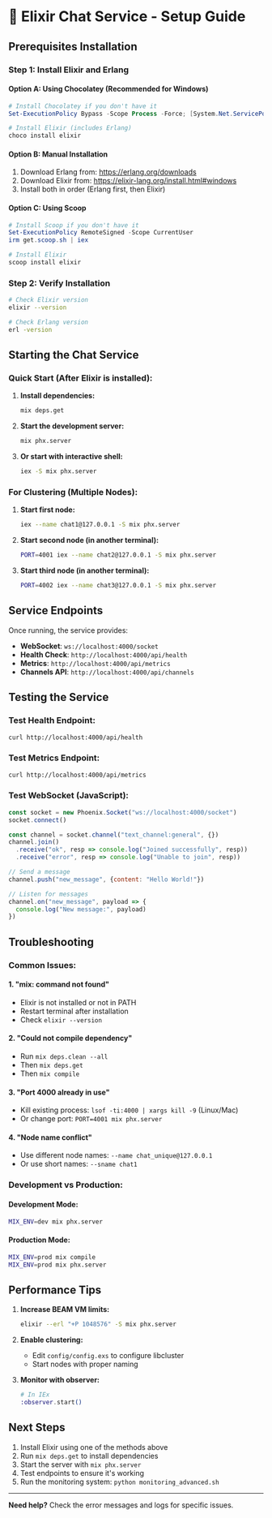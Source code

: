 # 🚀 Elixir Chat Service - Setup Guide

## Prerequisites Installation

### Step 1: Install Elixir and Erlang

#### Option A: Using Chocolatey (Recommended for Windows)
```powershell
# Install Chocolatey if you don't have it
Set-ExecutionPolicy Bypass -Scope Process -Force; [System.Net.ServicePointManager]::SecurityProtocol = [System.Net.ServicePointManager]::SecurityProtocol -bor 3072; iex ((New-Object System.Net.WebClient).DownloadString('https://community.chocolatey.org/install.ps1'))

# Install Elixir (includes Erlang)
choco install elixir
```

#### Option B: Manual Installation
1. Download Erlang from: https://erlang.org/downloads
2. Download Elixir from: https://elixir-lang.org/install.html#windows
3. Install both in order (Erlang first, then Elixir)

#### Option C: Using Scoop
```powershell
# Install Scoop if you don't have it
Set-ExecutionPolicy RemoteSigned -Scope CurrentUser
irm get.scoop.sh | iex

# Install Elixir
scoop install elixir
```

### Step 2: Verify Installation
```bash
# Check Elixir version
elixir --version

# Check Erlang version
erl -version
```

## Starting the Chat Service

### Quick Start (After Elixir is installed):

1. **Install dependencies:**
   ```bash
   mix deps.get
   ```

2. **Start the development server:**
   ```bash
   mix phx.server
   ```

3. **Or start with interactive shell:**
   ```bash
   iex -S mix phx.server
   ```

### For Clustering (Multiple Nodes):

1. **Start first node:**
   ```bash
   iex --name chat1@127.0.0.1 -S mix phx.server
   ```

2. **Start second node (in another terminal):**
   ```bash
   PORT=4001 iex --name chat2@127.0.0.1 -S mix phx.server
   ```

3. **Start third node (in another terminal):**
   ```bash
   PORT=4002 iex --name chat3@127.0.0.1 -S mix phx.server
   ```

## Service Endpoints

Once running, the service provides:

- **WebSocket**: `ws://localhost:4000/socket`
- **Health Check**: `http://localhost:4000/api/health`
- **Metrics**: `http://localhost:4000/api/metrics`
- **Channels API**: `http://localhost:4000/api/channels`

## Testing the Service

### Test Health Endpoint:
```bash
curl http://localhost:4000/api/health
```

### Test Metrics Endpoint:
```bash
curl http://localhost:4000/api/metrics
```

### Test WebSocket (JavaScript):
```javascript
const socket = new Phoenix.Socket("ws://localhost:4000/socket")
socket.connect()

const channel = socket.channel("text_channel:general", {})
channel.join()
  .receive("ok", resp => console.log("Joined successfully", resp))
  .receive("error", resp => console.log("Unable to join", resp))

// Send a message
channel.push("new_message", {content: "Hello World!"})

// Listen for messages
channel.on("new_message", payload => {
  console.log("New message:", payload)
})
```

## Troubleshooting

### Common Issues:

#### 1. "mix: command not found"
- Elixir is not installed or not in PATH
- Restart terminal after installation
- Check `elixir --version`

#### 2. "Could not compile dependency"
- Run `mix deps.clean --all`
- Then `mix deps.get`
- Then `mix compile`

#### 3. "Port 4000 already in use"
- Kill existing process: `lsof -ti:4000 | xargs kill -9` (Linux/Mac)
- Or change port: `PORT=4001 mix phx.server`

#### 4. "Node name conflict"
- Use different node names: `--name chat_unique@127.0.0.1`
- Or use short names: `--sname chat1`

### Development vs Production:

#### Development Mode:
```bash
MIX_ENV=dev mix phx.server
```

#### Production Mode:
```bash
MIX_ENV=prod mix compile
MIX_ENV=prod mix phx.server
```

## Performance Tips

1. **Increase BEAM VM limits:**
   ```bash
   elixir --erl "+P 1048576" -S mix phx.server
   ```

2. **Enable clustering:**
   - Edit `config/config.exs` to configure libcluster
   - Start nodes with proper naming

3. **Monitor with observer:**
   ```elixir
   # In IEx
   :observer.start()
   ```

## Next Steps

1. Install Elixir using one of the methods above
2. Run `mix deps.get` to install dependencies  
3. Start the server with `mix phx.server`
4. Test endpoints to ensure it's working
5. Run the monitoring system: `python monitoring_advanced.sh`

---

**Need help?** Check the error messages and logs for specific issues.